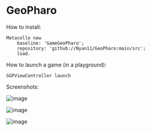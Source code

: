 # GeoPharo

How to install:

```st
Metacello new
	baseline: 'GameGeoPharo';
	repository: 'github://Nyan11/GeoPharo:main/src';
	load.
```

How to launch a game (in a playground):
```st
GGPViewController launch
```

Screenshots:

![image](https://github.com/Nyan11/GeoPharo/assets/34318678/a16b88cc-830f-4331-8c97-e27a9ebb68d2)

![image](https://github.com/Nyan11/GeoPharo/assets/34318678/7fb74fee-63b8-427f-ac17-619936d54cdf)

![image](https://github.com/Nyan11/GeoPharo/assets/34318678/c8e44e70-ef4f-4e7a-a4d1-f7bdfb09df67)

